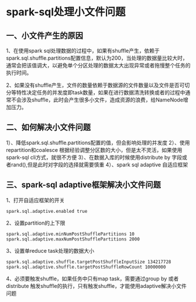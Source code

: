 # spark-sql处理小文件问题

## 一、小文件产生的原因
1、在使用spark sql处理数据的过程中，如果有shuffle产生，依赖于spark.sql.shuffle.partitions配置信息，默认为200，当处理的数据量比较大时，通常会把该值调大，以避免单个分区处理的数据太大出现异常或者拖慢整个任务的执行时间。

2、如果没有shuffle产生，文件的数量依赖于数据源的文件数量以及文件是否可切分等特性决定任务的并发度即task数量，如果在进行数据清洗转换或者的过程中通常不会涉及shuffle，此时会产生很多小文件，造成资源的浪费，给NameNode增加压力。


## 二、如何解决小文件问题
1）、降低spark.sql.shuffle.partitions配置的值，但会影响处理的并发度
2）、使用repartition和coalesce 根据经验调整分区数的大小，但是太不灵活，如果使用spark-sql cli方式，就很不方便
3）、在数据入库的时候使用distribute by 字段或者rand(),但是此时对字段的选择就需要慎重
4）、spark sql adaptive 自适应框架


## 三、spark-sql adaptive框架解决小文件问题
1、打开自适应框架的开关
```
spark.sql.adaptive.enabled true
```

2、设置partition的上下限
```
spark.sql.adaptive.minNumPostShufflePartitions 10
spark.sql.adaptive.maxNumPostShufflePartitions 2000
```

3、设置单reduce task处理的数据大小
```
spark.sql.adaptive.shuffle.targetPostShuffleInputSize 134217728
spark.sql.adaptive.shuffle.targetPostShuffleRowCount 10000000
```

4、必须要触发shuffle，如果任务中只有map task，需要通过group by 或者distribute 触发shuffle的执行，只有触发shuffle，才能使用adaptive解决小文件问题



